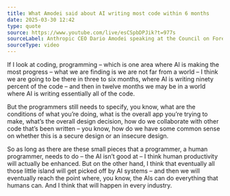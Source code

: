 ```yaml
---
title: What Amodei said about AI writing most code within 6 months
date: 2025-03-30 12:42
type: quote
source: https://www.youtube.com/live/esCSpbDPJik?t=977s
sourceLabel: Anthropic CEO Dario Amodei speaking at the Council on Foreign Relations
sourceType: video
---
```

If I look at coding, programming – which is one area where AI is making the most progress – what we are finding is we are not far from a world – I think we are going to be there in three to six months, where AI is writing ninety percent of the code – and then in twelve months we may be in a world where AI is writing essentially all of the code.

But the programmers still needs to specify, you know, what are the conditions of what you’re doing, what is the overall app you’re trying to make, what’s the overall design decision, how do we collaborate with other code that’s been written – you know, how do we have some common sense on whether this is a secure design or an insecure design.

So as long as there are these small pieces that a programmer, a human programmer, needs to do – the AI isn’t good at – I think human productivity will actually be enhanced. But on the other hand, I think that eventually all those little island will get picked off by AI systems – and then we will eventually reach the point where, you know, the AIs can do everything that humans can. And I think that will happen in every industry.
